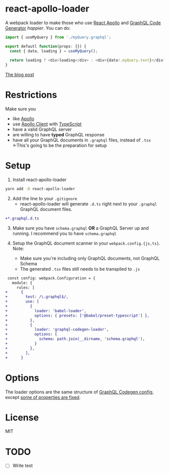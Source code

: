 # react-apollo-loader

A webpack loader to make those who use [React Apollo](https://github.com/apollographql/react-apollo#readme) and [GraphQL Code Generator](https://graphql-code-generator.com/) _happier_. You can do:

```typescript
import { useMyQuery } from './myQuery.graphql';

export defautl function(props: {}) {
  const { data, loading } = useMyQuery();
  
  return loading ? <div>loading</div> : <div>{data!.myQuery.text}</div>;
}
```

[The blog post](https://dev.to/piglovesyou/react-apollo-loader-enhance-react-apollo-typescript-and-graphql-utilization-45h0)

# Restrictions

Make sure you

* like [Apollo](https://www.apollographql.com/)
* use [Apollo Client](https://github.com/apollographql/apollo-client#readme) with [TypeScript](https://www.typescriptlang.org/)
* have a valid GraphQL server
* are willing to have **typed** GraphQL response
* have all your GraphQL documents in `.graphql` files, instead of `.tsx` ←This's going to be the preparation for setup

# Setup

1. Install react-apollo-loader

```bash
yarn add -D react-apollo-loader
```

2. Add the line to your `.gitignore`
    * react-apollo-loader will generate `.d.ts` right next to your `.graphql` GraphQL document files.

```diff
+*.graphql.d.ts
```

3. Make sure you have `schema.graphql` **OR** a GraphQL Server up and running. I recommend you to have `schema.graphql`

4. Setup the GraphQL document scanner in your `webpack.config.{js,ts}`. Note: 
    * Make sure you're including only GraphQL documents, not GraphQL Schema
    * The generated `.tsx` files still needs to be transpiled to `.js`

<!--https://graphql-code-generator.com/docs/getting-started/documents-field#document-scanner-->

```diff
 const config: webpack.Configuration = {
   module: {
     rules: [
+      {
+        test: /\.graphql$/,
+        use: [
+          {
+            loader: 'babel-loader',
+            options: { presets: ['@babel/preset-typescript'] },
+          },
+          {
+            loader: 'graphql-codegen-loader',
+            options: {
+              schema: path.join(__dirname, 'schema.graphql'),
+            }
+          },
+        ],
+      }
```

# Options

The loader options are the same structure of [GraphQL Codegen config](https://graphql-code-generator.com/docs/getting-started/codegen-config), except [some of properties are fixed](https://github.com/piglovesyou/react-apollo-loader/blob/master/src/index.ts#L40-L51).

# License

MIT

# TODO

- [ ] Write test
